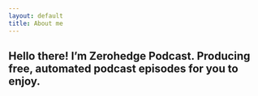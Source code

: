 ```yaml
---
layout: default
title: About me
---
```


## Hello there!  I’m Zerohedge Podcast.  Producing free, automated podcast episodes for you to enjoy.
